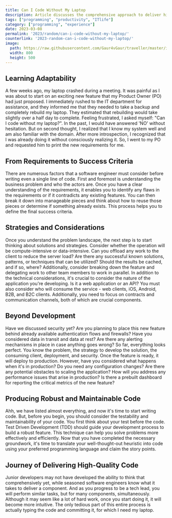 ```yaml
---
title: Can I Code Without My Laptop
description: Article discusses the comprehensive approach to deliver high-quality code, from business problem to producing robust maintainable code, considering technical strategies, deployment, security, and post-production activities.
tags: ["programming", "productivity", "ITlife"]
category: ["programming", "experience"]
date: 2023-03-08
permalink: '2023/random/can-i-code-without-my-laptop/'
counterlink: '2023-random-can-i-code-without-my-laptop/'
image:
  path: https://raw.githubusercontent.com/Gaur4vGaur/traveller/master/images/random/2023-03-08-can-i-code-without-my-laptop.png
  width: 800
  height: 500
---
```



## Learning Adaptability
A few weeks ago, my laptop crashed during a meeting. It was painful as I was about to start on an exciting new feature that my Product Owner (PO) had just proposed. I immediately rushed to the IT department for assistance, and they informed me that they needed to take a backup and completely rebuild my laptop. They estimated that rebuilding would take slightly over a half day to complete.
Feeling frustrated, I asked myself: "Can I code without my laptop?". In the past, I would have answered 'NO' without hesitation. But on second thought, I realized that I know my system well and am also familiar with the domain. After more introspection, I recognized that I was already doing it without consciously realizing it. So, I went to my PO and requested him to print the new requirements for me.

## From Requirements to Success Criteria
There are numerous factors that a software engineer must consider before writing even a single line of code. First and foremost is understanding the business problem and who the actors are. Once you have a clear understanding of the requirements, it enables you to identify any flaws in the requirements or if it contradicts any existing features. You can then break it down into manageable pieces and think about how to reuse those pieces or determine if something already exists. This process helps you to define the final success criteria.

## Strategies and Considerations
Once you understand the problem landscape, the next step is to start thinking about solutions and strategies. Consider whether the operation will be compute-intensive or data-intensive. Can you offload any work to the client to reduce the server load? Are there any successful known solutions, patterns, or techniques that can be utilized? Should the results be cached, and if so, where? Additionally, consider breaking down the feature and delegating work to other team members to work in parallel.
In addition to the technical considerations, it's crucial to consider the nature of the application you're developing. Is it a web application or an API? You must also consider who will consume the service - web clients, iOS, Android, B2B, and B2C clients. Additionally, you need to focus on contracts and communication channels, both of which are crucial components.

## Beyond Development
Have we discussed security yet? Are you planning to place this new feature behind already available authentication flows and firewalls? Have you considered data in transit and data at rest? Are there any alerting mechanisms in place in case anything goes wrong?
So far, everything looks perfect. You know the problem, the strategy to develop the solution, the consuming client, deployment, and security. Once the feature is ready, it will deploy to production. However, have you considered what happens when it's in production? Do you need any configuration changes? Are there any potential obstacles to scaling the application? How will you address any performance issues that arise in production? Is there a prebuilt dashboard for reporting the critical metrics of the new feature?

## Producing Robust and Maintainable Code
Ahh, we have listed almost everything, and now it's time to start writing code. But, before you begin, you should consider the testability and maintainability of your code. You first think about your test before the code. Test Driven Development (TDD) should guide your development process to build a robust feature. This technique can help you solve problems more effectively and efficiently.
Now that you have completed the necessary groundwork, it's time to translate your well-thought-out heuristic into code using your preferred programming language and claim the story points.

## Journey of Delivering High-Quality Code
Junior developers may not have developed the ability to think that comprehensively yet, while seasoned software engineers know what it takes to deliver a component. And as you progress to be a tech lead, you will perform similar tasks, but for many components, simultaneously. Although it may seem like a lot of hard work, once you start doing it, it will become more intuitive. The only tedious part of this entire process is actually typing the code and committing it, for which I need my laptop.


